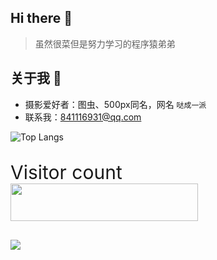 ## Hi there 👋
> 虽然很菜但是努力学习的程序猿弟弟
## 关于我 👦
- 摄影爱好者：图虫、500px同名，网名 `哒成一派`
- 联系我：841116931@qq.com

<div>
<img
  alt="Top Langs"
  src="https://github-readme-stats.vercel.app/api/top-langs/?username=libinkai"
/>
</div>
<div position="absolute">
  <p align="top">
    <p style="font-size: 30px">Visitor count<br>
    <img width="300px" height="60px" src="https://profile-counter.glitch.me/libinkai/count.svg" />
  </p>
  <img align="bottom" src="https://github-readme-stats.vercel.app/api?username=libinkai&show_icons=true&icon_color=0366d6&text_color=24292e&bg_color=ffffff&hide_title=true" />
</div>

<!--
**libinkai/libinkai** is a ✨ _special_ ✨ repository because its `README.md` (this file) appears on your GitHub profile.

Here are some ideas to get you started:

- 🔭 I’m currently working on ...
- 🌱 I’m currently learning ...
- 👯 I’m looking to collaborate on ...
- 🤔 I’m looking for help with ...
- 💬 Ask me about ...
- 📫 How to reach me: ...
- 😄 Pronouns: ...
- ⚡ Fun fact: ...
-->
